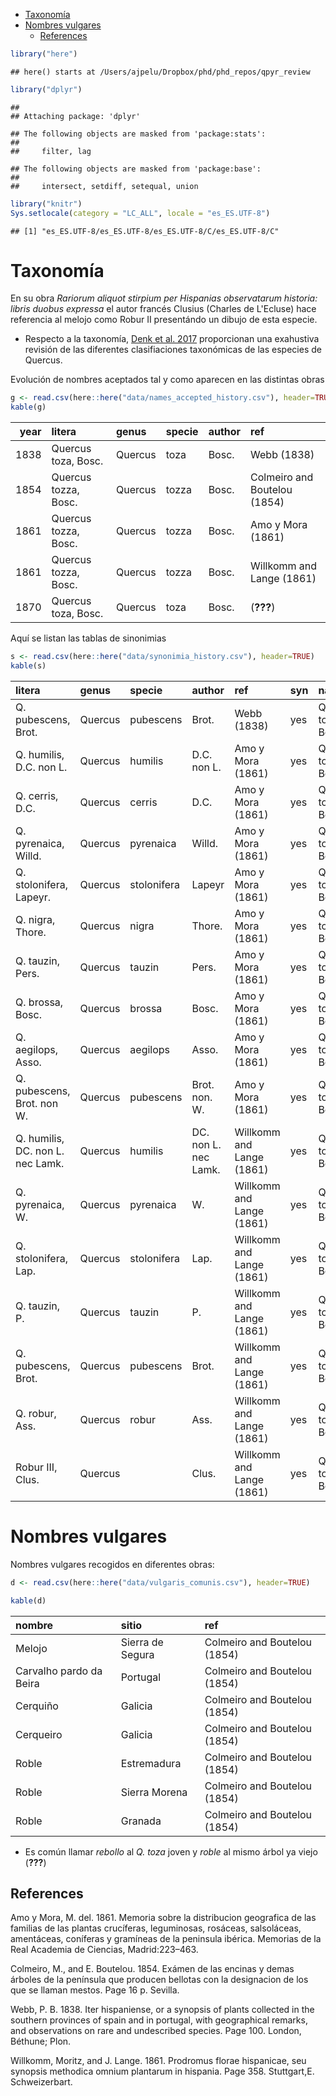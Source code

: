 -   [Taxonomía](#taxonomia)
-   [Nombres vulgares](#nombres-vulgares)
    -   [References](#references)

``` r
library("here")
```

    ## here() starts at /Users/ajpelu/Dropbox/phd/phd_repos/qpyr_review

``` r
library("dplyr")
```

    ## 
    ## Attaching package: 'dplyr'

    ## The following objects are masked from 'package:stats':
    ## 
    ##     filter, lag

    ## The following objects are masked from 'package:base':
    ## 
    ##     intersect, setdiff, setequal, union

``` r
library("knitr")
Sys.setlocale(category = "LC_ALL", locale = "es_ES.UTF-8")
```

    ## [1] "es_ES.UTF-8/es_ES.UTF-8/es_ES.UTF-8/C/es_ES.UTF-8/C"

Taxonomía
=========

En su obra *Rariorum aliquot stirpium per Hispanias observatarum historia: libris duobus expressa* el autor francés Clusius (Charles de L'Ecluse) hace referencia al melojo como Robur II presentándo un dibujo de esta especie.

-   Respecto a la taxonomía, [Denk et al. 2017](https://doi.org/10.6084/m9.figshare.5547622.v1) proporcionan una exahustiva revisión de las diferentes clasifiaciones taxonómicas de las especies de Quercus.

Evolución de nombres aceptados tal y como aparecen en las distintas obras

``` r
g <- read.csv(here::here("data/names_accepted_history.csv"), header=TRUE)
kable(g)
```

|  year| litera               | genus   | specie | author | ref                                                                              |
|-----:|:---------------------|:--------|:-------|:-------|:---------------------------------------------------------------------------------|
|  1838| Quercus toza, Bosc.  | Quercus | toza   | Bosc.  | Webb (1838)                                                                      |
|  1854| Quercus tozza, Bosc. | Quercus | tozza  | Bosc.  | Colmeiro and Boutelou (1854)                                                     |
|  1861| Quercus tozza, Bosc. | Quercus | tozza  | Bosc.  | Amo y Mora (1861)                                                                |
|  1861| Quercus tozza, Bosc. | Quercus | tozza  | Bosc.  | Willkomm and Lange (1861)                                                        |
|  1870| Quercus toza, Bosc.  | Quercus | toza   | Bosc.  | (<span class="citeproc-not-found" data-reference-id="Laguna1870">**???**</span>) |

Aquí se listan las tablas de sinonimias

``` r
s <- read.csv(here::here("data/synonimia_history.csv"), header=TRUE)
kable(s)
```

| litera                           | genus   | specie      | author               | ref                       | syn | name\_acc            |
|:---------------------------------|:--------|:------------|:---------------------|:--------------------------|:----|:---------------------|
| Q. pubescens, Brot.              | Quercus | pubescens   | Brot.                | Webb (1838)               | yes | Quercus toza, Bosc.  |
| Q. humilis, D.C. non L.          | Quercus | humilis     | D.C. non L.          | Amo y Mora (1861)         | yes | Quercus tozza, Bosc. |
| Q. cerris, D.C.                  | Quercus | cerris      | D.C.                 | Amo y Mora (1861)         | yes | Quercus tozza, Bosc. |
| Q. pyrenaica, Willd.             | Quercus | pyrenaica   | Willd.               | Amo y Mora (1861)         | yes | Quercus tozza, Bosc. |
| Q. stolonifera, Lapeyr.          | Quercus | stolonifera | Lapeyr               | Amo y Mora (1861)         | yes | Quercus tozza, Bosc. |
| Q. nigra, Thore.                 | Quercus | nigra       | Thore.               | Amo y Mora (1861)         | yes | Quercus tozza, Bosc. |
| Q. tauzin, Pers.                 | Quercus | tauzin      | Pers.                | Amo y Mora (1861)         | yes | Quercus tozza, Bosc. |
| Q. brossa, Bosc.                 | Quercus | brossa      | Bosc.                | Amo y Mora (1861)         | yes | Quercus tozza, Bosc. |
| Q. aegilops, Asso.               | Quercus | aegilops    | Asso.                | Amo y Mora (1861)         | yes | Quercus tozza, Bosc. |
| Q. pubescens, Brot. non W.       | Quercus | pubescens   | Brot. non. W.        | Amo y Mora (1861)         | yes | Quercus tozza, Bosc. |
| Q. humilis, DC. non L. nec Lamk. | Quercus | humilis     | DC. non L. nec Lamk. | Willkomm and Lange (1861) | yes | Quercus tozza, Bosc. |
| Q. pyrenaica, W.                 | Quercus | pyrenaica   | W.                   | Willkomm and Lange (1861) | yes | Quercus tozza, Bosc. |
| Q. stolonifera, Lap.             | Quercus | stolonifera | Lap.                 | Willkomm and Lange (1861) | yes | Quercus tozza, Bosc. |
| Q. tauzin, P.                    | Quercus | tauzin      | P.                   | Willkomm and Lange (1861) | yes | Quercus tozza, Bosc. |
| Q. pubescens, Brot.              | Quercus | pubescens   | Brot.                | Willkomm and Lange (1861) | yes | Quercus tozza, Bosc. |
| Q. robur, Ass.                   | Quercus | robur       | Ass.                 | Willkomm and Lange (1861) | yes | Quercus tozza, Bosc. |
| Robur III, Clus.                 | Quercus |             | Clus.                | Willkomm and Lange (1861) | yes | Quercus tozza, Bosc. |

Nombres vulgares
================

Nombres vulgares recogidos en diferentes obras:

``` r
d <- read.csv(here::here("data/vulgaris_comunis.csv"), header=TRUE)

kable(d)
```

| nombre                  | sitio            | ref                          |
|:------------------------|:-----------------|:-----------------------------|
| Melojo                  | Sierra de Segura | Colmeiro and Boutelou (1854) |
| Carvalho pardo da Beira | Portugal         | Colmeiro and Boutelou (1854) |
| Cerquiño                | Galicia          | Colmeiro and Boutelou (1854) |
| Cerqueiro               | Galicia          | Colmeiro and Boutelou (1854) |
| Roble                   | Estremadura      | Colmeiro and Boutelou (1854) |
| Roble                   | Sierra Morena    | Colmeiro and Boutelou (1854) |
| Roble                   | Granada          | Colmeiro and Boutelou (1854) |

-   Es común llamar *rebollo* al *Q. toza* joven y *roble* al mismo árbol ya viejo (<span class="citeproc-not-found" data-reference-id="Comision1870">**???**</span>)

References
----------

Amo y Mora, M. del. 1861. Memoria sobre la distribucion geografica de las familias de las plantas crucíferas, leguminosas, rosáceas, salsoláceas, amentáceas, coníferas y gramíneas de la peninsula ibérica. Memorias de la Real Academia de Ciencias, Madrid:223–463.

Colmeiro, M., and E. Boutelou. 1854. Exámen de las encinas y demas árboles de la península que producen bellotas con la designacion de los que se llaman mestos. Page 16 p. Sevilla.

Webb, P. B. 1838. Iter hispaniense, or a synopsis of plants collected in the southern provinces of spain and in portugal, with geographical remarks, and observations on rare and undescribed species. Page 100. London, Béthune; Plon.

Willkomm, Moritz, and J. Lange. 1861. Prodromus florae hispanicae, seu synopsis methodica omnium plantarum in hispania. Page 358. Stuttgart,E. Schweizerbart.

